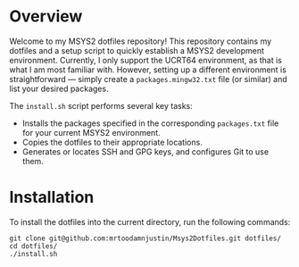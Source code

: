 # Overview

Welcome to my MSYS2 dotfiles repository! This repository contains my dotfiles and a setup script to quickly establish a MSYS2 development environment. Currently, I only support the UCRT64 environment, as that is what I am most familiar with. However, setting up a different environment is straightforward — simply create a `packages.mingw32.txt` file (or similar) and list your desired packages.

The `install.sh` script performs several key tasks:

- Installs the packages specified in the corresponding `packages.txt` file for your current MSYS2 environment.
- Copies the dotfiles to their appropriate locations.
- Generates or locates SSH and GPG keys, and configures Git to use them.

# Installation

To install the dotfiles into the current directory, run the following commands:

```
git clone git@github.com:mrtoodamnjustin/Msys2Dotfiles.git dotfiles/
cd dotfiles/
./install.sh
```

